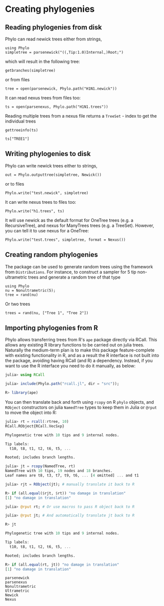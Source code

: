 # Creating phylogenies

## Reading phylogenies from disk

Phylo can read newick trees either from strings,

```@example io
using Phylo
simpletree = parsenewick("((,Tip:1.0)Internal,)Root;")
```

which will result in the following tree:

```@example io
getbranches(simpletree)
```

or from files

```@example io
tree = open(parsenewick, Phylo.path("H1N1.newick"))
```

It can read nexus trees from files too:

```@example io
ts = open(parsenexus, Phylo.path("H1N1.trees"))
```

Reading multiple trees from a nexus file returns a `TreeSet` - index to get
the individual trees

```@example io
gettreeinfo(ts)
```

```@example io
ts["TREE1"]
```

## Writing phylogenies to disk

Phylo can write newick trees either to strings,

```@example io
out = Phylo.outputtree(simpletree, Newick())
```

or to files

```@example io
Phylo.write("test.newick", simpletree)
```

It can write nexus trees to files too:

```@example io
Phylo.write("h1.trees", ts)
```

It will use newick as the default format for OneTree trees (e.g. a RecursiveTree),
and nexus for ManyTrees trees (e.g. a TreeSet). However, you can tell it to use nexus
for a OneTree:

```@example io
Phylo.write("test.trees", simpletree, format = Nexus())
```

## Creating random phylogenies

The package can be used to generate random trees using the framework from
 `Distributions`. For instance, to construct a sampler for 5 tip non-ultrametric
 trees and generate a random tree of that type

```@example random_trees
using Phylo
nu = Nonultrametric(5);
tree = rand(nu)
```

Or two trees

```@example random_trees
trees = rand(nu, ["Tree 1", "Tree 2"])
```

## Importing phylogenies from R

Phylo allows transferring trees from R's `ape` package directly via RCall.
This allows any existing R library functions to be carried out on julia trees.
Naturally the medium-term plan is to make this package feature-complete
with existing functionality in R, and as a result the R interface is not built
into the package, avoiding having RCall (and R) a dependency. Instead, if you
want to use the R interface you need to do it manually, as below:

```julia
julia> using RCall

julia> include(Phylo.path("rcall.jl", dir = "src"));

R> library(ape)
```

You can then translate back and forth using `rcopy` on
R `phylo` objects, and `RObject` constructors on julia `NamedTree`
types to keep them in Julia or `@rput` to move the object into R:

```julia
julia> rt = rcall(:rtree, 10)
RCall.RObject{RCall.VecSxp}

Phylogenetic tree with 10 tips and 9 internal nodes.

Tip labels:
  t10, t8, t1, t2, t6, t5, ...

Rooted; includes branch lengths.

julia> jt = rcopy(NamedTree, rt)
NamedTree with 10 tips, 19 nodes and 18 branches.
Leaf names are t8, t3, t7, t9, t6, ... [4 omitted] ... and t1

julia> rjt = RObject(jt); # manually translate it back to R

R> if (all.equal($rjt, $rt)) "no damage in translation"
[1] "no damage in translation"

julia> @rput rt; # Or use macros to pass R object back to R

julia> @rput jt; # And automatically translate jt back to R

R> jt

Phylogenetic tree with 10 tips and 9 internal nodes.

Tip labels:
  t10, t8, t1, t2, t6, t5, ...

Rooted; includes branch lengths.

R> if (all.equal(rt, jt)) "no damage in translation"
[1] "no damage in translation"
```

```@docs
parsenewick
parsenexus
Nonultrametric
Ultrametric
Newick
Nexus
```
